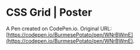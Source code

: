 # CSS Grid | Poster

A Pen created on CodePen.io. Original URL: [https://codepen.io/BurmesePotato/pen/WNrBWmE](https://codepen.io/BurmesePotato/pen/WNrBWmE).

